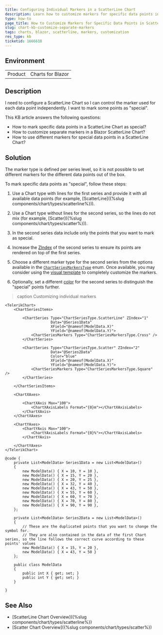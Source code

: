 ```yaml
---
title: Configuring Individual Markers in a ScatterLine Chart
description: Learn how to customize markers for specific data points in a ScatterLine Chart to highlight them as special.
type: how-to
page_title: How to Customize Markers for Specific Data Points in ScatterLine Chart
slug: chart-kb-customize-separate-markers
tags: charts, blazor, scatterline, markers, customization
res_type: kb
ticketid: 1666618
---
```


## Environment

<table>
<tbody>
<tr>
<td>Product</td>
<td>Charts for Blazor</td>
</tr>
</tbody>
</table>

## Description

I need to configure a ScatterLine Chart so I can control the marker used for each data point independently. I want to mark some points as "special". 

This KB article answers the following questions:
- How to mark specific data points in a ScatterLine Chart as special?
- How to customize separate markers in a Blazor ScatterLine Chart?
- How to use different markers for special data points in a ScatterLine Chart?

## Solution

The marker type is defined per series level, so it is not possible to set different markers for the different data points out of the box.

To mark specific data points as "special", follow these steps:

1. Use a Chart type with lines for the first series and provide it with all available data points (for example, [ScatterLine]({%slug components/chart/types/scatterline%})).

2. Use a Chart type without lines for the second series, so the lines do not mix (for example, [Scatter]({%slug components/chart/types/scatter%})).

3. In the second series data include only the points that you want to mark as special.

4. Increase the [ZIndex](/blazor-ui/api/Telerik.Blazor.Components.ChartSeries#Telerik_Blazor_Components_ChartSeries_ZIndex) of the second series to ensure its points are rendered on top of the first series.

5. Choose a different marker type for the second series from the options available in the [`ChartSeriesMarkersType`](/blazor-ui/api/Telerik.Blazor.ChartSeriesMarkersType) enum. Once available, you may consider using the [visual template](https://feedback.telerik.com/blazor/1582456-custom-rendering-for-the-chart-series-markers-visual-template) to completely customize the markers.

5. Optionally, set a different [color](/blazor-ui/api/Telerik.Blazor.Components.ChartSeries#Telerik_Blazor_Components_ChartSeries_Color) for the second series to distinguish the "special" points further.

>caption Customizing individual markers

````RAZOR
<TelerikChart>
    <ChartSeriesItems>

        <ChartSeries Type="ChartSeriesType.ScatterLine" ZIndex="1"
                     Data="@Series1Data"
                     XField="@nameof(ModelData.X)"
                     YField="@nameof(ModelData.Y)">
            <ChartSeriesMarkers Type="ChartSeriesMarkersType.Cross" />
        </ChartSeries>

        <ChartSeries Type="ChartSeriesType.Scatter" ZIndex="2"
                     Data="@Series2Data"
                     Color="blue"
                     XField="@nameof(ModelData.X)"
                     YField="@nameof(ModelData.Y)">
            <ChartSeriesMarkers Type="ChartSeriesMarkersType.Square" />
        </ChartSeries>

    </ChartSeriesItems>

    <ChartXAxes>

        <ChartXAxis Max="100">
            <ChartXAxisLabels Format="{0}m"></ChartXAxisLabels>
        </ChartXAxis>
    </ChartXAxes>

    <ChartYAxes>
        <ChartYAxis Max="100">
            <ChartYAxisLabels Format="{0}%"></ChartYAxisLabels>
        </ChartYAxis>

    </ChartYAxes>
</TelerikChart>

@code {
    private List<ModelData> Series1Data = new List<ModelData>()
    {
        new ModelData() { X = 10, Y = 10 },
        new ModelData() { X = 15, Y = 20 },
        new ModelData() { X = 20, Y = 25 },
        new ModelData() { X = 32, Y = 40 },
        new ModelData() { X = 43, Y = 50 },
        new ModelData() { X = 55, Y = 60 },
        new ModelData() { X = 60, Y = 70 },
        new ModelData() { X = 70, Y = 80 },
        new ModelData() { X = 90, Y = 90 },
    };

    private List<ModelData> Series2Data = new List<ModelData>()
    {
        // These are the duplicated points that you want to change the symbol for.
        // They are also contained in the data of the first Chart series, so the line follows the correct curve according to these points' values
        new ModelData() { X = 15, Y = 20 },
        new ModelData() { X = 43, Y = 50 }
    };

    public class ModelData
    {
        public int X { get; set; }
        public int Y { get; set; }
    }

}
````

## See Also

* [ScatterLine Chart Overview]({%slug components/chart/types/scatterline%})
* [Scatter Chart Overview]({%slug components/chart/types/scatter%})